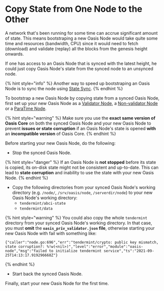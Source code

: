 # Copy State from One Node to the Other

A network that's been running for some time can accrue significant amount of state. This means  bootstraping a new Oasis Node would take quite some time and resources (bandwidth, CPU) since it would need to fetch (download) and validate (replay) all the blocks from the genesis height onwards.

If one has access to an Oasis Node that is synced with the latest height, he could just copy Oasis Node's state from the synced node to an unsynced node.

{% hint style="info" %}
Another way to speed up bootstraping an Oasis Node is to sync the node using [State Sync](sync-node-using-state-sync.md).
{% endhint %}

To bootstrap a new Oasis Node by copying state from a synced Oasis Node, first set up your new Oasis Node as a [Validator Node](../set-up-your-node/run-validator.md), a [Non-validator Node](../set-up-your-node/run-non-validator.md) or a [ParaTime Node](../set-up-your-node/run-a-paratime-node.md).

{% hint style="warning" %}
Make sure you use the **exact same version of Oasis Core** on both the synced Oasis Node and your new Oasis Node to prevent **issues or state corruption** if an Oasis Node's state is opened **with** an **incompatible version** of Oasis Core.
{% endhint %}

Before starting your new Oasis Node, do the following:

* Stop the synced Oasis Node.

{% hint style="danger" %}
If an Oasis Node is **not stopped** before its state is copied, its on-disk state might not be consistent and up-to-date. This can lead to **state corruption** and inability to use the state with your new Oasis Node.
{% endhint %}

* Copy the following directories from your synced Oasis Node's working directory (e.g. `/node/`, `/srv/oasis/node`, `/serverdir/node`) to your new Oasis Node's working directory:
  * `tendermint/abci-state`
  * `tendermint/data`

{% hint style="warning" %}
You could also copy the whole `tendermint` directory from your synced Oasis Node's working directory. In that case, you must **omit** the **`oasis_priv_validator.json` file**, otherwise starting your new Oasis Node with fail with something like:

```
{"caller":"node.go:696","err":"tendermint/crypto: public key mismatch, state corruption?: %!w(<nil>)","level":"error","module":"oasis-node","msg":"failed to initialize tendermint service","ts":"2021-09-25T14:13:17.919296668Z"}
```
{% endhint %}

* Start back the synced Oasis Node.

Finally, start your new Oasis Node for the first time.
